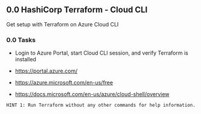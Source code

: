 ## 0.0 HashiCorp Terraform - Cloud CLI
Get setup with Terraform on Azure Cloud CLI

### 0.0 Tasks
* Login to Azure Portal, start Cloud CLI session, and verify Terraform is installed

* https://portal.azure.com/
* https://azure.microsoft.com/en-us/free
* https://docs.microsoft.com/en-us/azure/cloud-shell/overview

`HINT 1: Run Terraform without any other commands for help information.`
